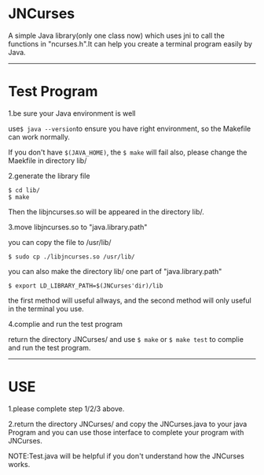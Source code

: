 # JNCurses
A simple Java library(only one class now) which uses jni to call the functions  in "ncurses.h".It can help you create a terminal program easily by Java.

---

# Test Program

1.be sure your Java environment is well

use`$ java --version`to ensure you have right environment, so the Makefile can work normally.

If you don't have `$(JAVA_HOME)`, the `$ make` will fail also, please change the Maekfile in directory lib/

2.generate the library file

```
$ cd lib/
$ make
```

Then the libjncurses.so will be appeared in the directory lib/.

3.move libjncurses.so to "java.library.path"

you can copy the file to /usr/lib/

`$ sudo cp ./libjncurses.so /usr/lib/`

you can also make the directory lib/ one part of "java.library.path"

`$ export LD_LIBRARY_PATH=$(JNCurses'dir)/lib`

the first method will useful allways, and the second method will only useful in the terminal you use.


4.complie and run the test program

return the directory JNCurses/ and use `$ make` or `$ make test` to complie and run the test program. 

---

# USE

1.please complete step 1/2/3 above.

2.return the directory JNCurses/ and copy the JNCurses.java to your java Program and you can use those interface to complete your program with JNCurses.

NOTE:Test.java will be helpful if you don't understand how the JNCurses works.

